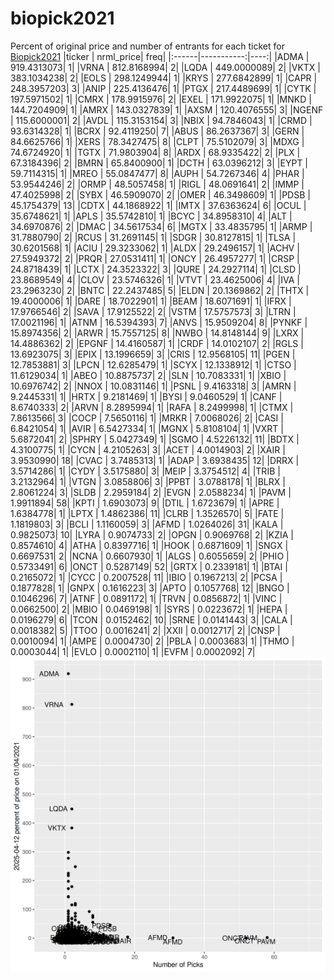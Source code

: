 # biopick2021
Percent of original price and number of entrants for each ticket for [Biopick2021](https://twitter.com/hashtag/Biopick2021)
|ticker |  nrml_price| freq|
|:------|-----------:|----:|
|ADMA   | 919.4313073|    1|
|VRNA   | 812.8168994|    2|
|LQDA   | 449.0000089|    2|
|VKTX   | 383.1034238|    2|
|EOLS   | 298.1249944|    1|
|KRYS   | 277.6842899|    1|
|CAPR   | 248.3957203|    3|
|ANIP   | 225.4136476|    1|
|PTGX   | 217.4489699|    1|
|CYTK   | 197.5971502|    1|
|CMRX   | 178.9915976|    2|
|EXEL   | 171.9922075|    1|
|MNKD   | 144.7204909|    1|
|AMRX   | 143.0327839|    1|
|AXSM   | 120.4076555|    3|
|NGENF  | 115.6000001|    2|
|AVDL   | 115.3153154|    3|
|NBIX   |  94.7846043|    1|
|CRMD   |  93.6314328|    1|
|BCRX   |  92.4119250|    7|
|ABUS   |  86.2637367|    3|
|GERN   |  84.6625766|    1|
|XERS   |  78.3427475|    8|
|CLPT   |  75.5102079|    3|
|MDXG   |  74.6724920|    1|
|TGTX   |  71.9803904|    8|
|ARDX   |  68.9335422|    2|
|PLX    |  67.3184396|    2|
|BMRN   |  65.8400900|    1|
|DCTH   |  63.0396212|    3|
|EYPT   |  59.7114315|    1|
|MREO   |  55.0847477|    8|
|AUPH   |  54.7267346|    4|
|PHAR   |  53.9544246|    2|
|ORMP   |  48.5057458|    1|
|RIGL   |  48.0691641|    2|
|IMMP   |  47.4025998|    2|
|SYBX   |  46.5909070|    2|
|OMER   |  46.3498609|    1|
|PDSB   |  45.1754379|   13|
|CDTX   |  44.1868922|    1|
|IMTX   |  37.6363624|    6|
|OCUL   |  35.6748621|    1|
|APLS   |  35.5742810|    1|
|BCYC   |  34.8958310|    4|
|ALT    |  34.6970876|    2|
|DMAC   |  34.5617534|    6|
|MGTX   |  33.4835795|    1|
|ARMP   |  31.7880790|    2|
|RCUS   |  31.2691145|    1|
|SDGR   |  30.8127815|    1|
|TLSA   |  30.6201568|    1|
|ACIU   |  29.3233062|    1|
|ALDX   |  29.2496157|    1|
|ACHV   |  27.5949372|    2|
|PRQR   |  27.0531411|    1|
|ONCY   |  26.4957277|    1|
|CRSP   |  24.8718439|    1|
|LCTX   |  24.3523322|    3|
|QURE   |  24.2927114|    1|
|CLSD   |  23.8689549|    4|
|CLOV   |  23.5746326|    1|
|VTVT   |  23.4625006|    4|
|IVA    |  23.2963230|    2|
|BNTC   |  22.2437485|    5|
|ELDN   |  20.1369862|    2|
|THTX   |  19.4000006|    1|
|DARE   |  18.7022901|    1|
|BEAM   |  18.6071691|    1|
|IFRX   |  17.9766546|    2|
|SAVA   |  17.9125522|    2|
|VSTM   |  17.5757573|    3|
|LTRN   |  17.0021196|    1|
|ATNM   |  16.5394393|    7|
|ANVS   |  15.9509204|    8|
|PYNKF  |  15.8974356|    2|
|ARWR   |  15.7557125|    8|
|NWBO   |  14.8148144|    9|
|LXRX   |  14.4886362|    2|
|EPGNF  |  14.4160587|    1|
|CRDF   |  14.0102107|    2|
|RGLS   |  13.6923075|    3|
|EPIX   |  13.1996659|    3|
|CRIS   |  12.9568105|   11|
|PGEN   |  12.7853881|    3|
|LPCN   |  12.6285479|    1|
|SCYX   |  12.1338912|    1|
|CTSO   |  11.6129034|    1|
|ABEO   |  10.8875737|    2|
|SLN    |  10.7083331|    1|
|XBIO   |  10.6976742|    2|
|NNOX   |  10.0831146|    1|
|PSNL   |   9.4163318|    3|
|AMRN   |   9.2445331|    1|
|HRTX   |   9.2181469|    1|
|BYSI   |   9.0460529|    1|
|CANF   |   8.6740333|    2|
|ARVN   |   8.2895994|    1|
|RAFA   |   8.2499998|    1|
|CTMX   |   7.8613566|    3|
|COCP   |   7.5650116|    1|
|MRKR   |   7.0068026|    2|
|CASI   |   6.8421054|    1|
|AVIR   |   6.5427334|    1|
|MGNX   |   5.8108104|    1|
|VXRT   |   5.6872041|    2|
|SPHRY  |   5.0427349|    1|
|SGMO   |   4.5226132|   11|
|BDTX   |   4.3100775|    1|
|CYCN   |   4.2105263|    3|
|ACET   |   4.0014903|    2|
|XAIR   |   3.9530990|   18|
|CVAC   |   3.7485313|    1|
|ADAP   |   3.6938435|   12|
|DRRX   |   3.5714286|    1|
|CYDY   |   3.5175880|    3|
|MEIP   |   3.3754512|    4|
|TRIB   |   3.2132964|    1|
|VTGN   |   3.0858806|    3|
|PPBT   |   3.0788178|    1|
|BLRX   |   2.8061224|    3|
|SLDB   |   2.2959184|    2|
|EVGN   |   2.0588234|    1|
|PAVM   |   1.9911894|   58|
|KPTI   |   1.6903073|    9|
|DTIL   |   1.6723679|    1|
|APRE   |   1.6384778|    1|
|LPTX   |   1.4862386|   11|
|CLRB   |   1.3526570|    5|
|FATE   |   1.1819803|    3|
|BCLI   |   1.1160059|    3|
|AFMD   |   1.0264026|   31|
|KALA   |   0.9825073|   10|
|LYRA   |   0.9074733|    2|
|OPGN   |   0.9069768|    2|
|KZIA   |   0.8574610|    4|
|ATHA   |   0.8397716|    1|
|HOOK   |   0.6871609|    1|
|SNGX   |   0.6697531|    2|
|NCNA   |   0.6607930|    1|
|ALGS   |   0.6055659|    2|
|PHIO   |   0.5733491|    6|
|ONCT   |   0.5287149|   52|
|GRTX   |   0.2339181|    1|
|BTAI   |   0.2165072|    1|
|CYCC   |   0.2007528|   11|
|IBIO   |   0.1967213|    2|
|PCSA   |   0.1877828|    1|
|GNPX   |   0.1616223|    3|
|APTO   |   0.1057768|   12|
|BNGO   |   0.1046296|    7|
|ATNF   |   0.0891172|    1|
|TRVN   |   0.0856872|    1|
|VINC   |   0.0662500|    2|
|MBIO   |   0.0469198|    1|
|SYRS   |   0.0223672|    1|
|HEPA   |   0.0196279|    6|
|TCON   |   0.0152462|   10|
|SRNE   |   0.0141443|    3|
|CALA   |   0.0018382|    5|
|TTOO   |   0.0016241|    2|
|XXII   |   0.0012717|    2|
|CNSP   |   0.0010094|    1|
|AMPE   |   0.0004730|    2|
|PBLA   |   0.0003683|    1|
|THMO   |   0.0003044|    1|
|EVLO   |   0.0002110|    1|
|EVFM   |   0.0002092|    7|
![retvspicks](biopicks.png?raw=true)
